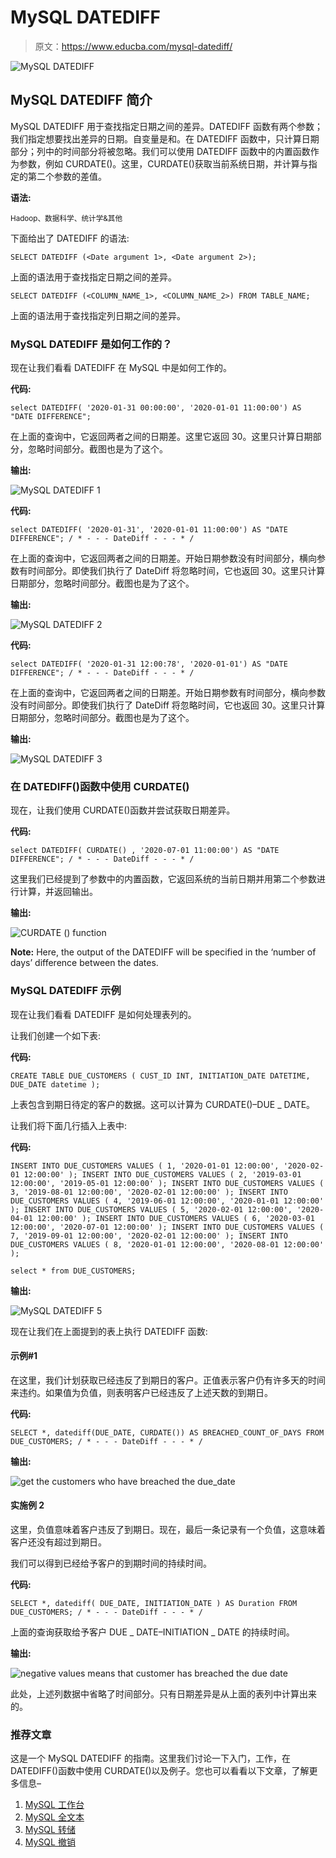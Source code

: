 # MySQL DATEDIFF

> 原文：<https://www.educba.com/mysql-datediff/>

![MySQL DATEDIFF](img/d5446297e3bea0ed5a2b357baf703d31.png)



## MySQL DATEDIFF 简介

MySQL DATEDIFF 用于查找指定日期之间的差异。DATEDIFF 函数有两个参数；我们指定想要找出差异的日期。自变量是<date1>和<date2>。在 DATEDIFF 函数中，只计算日期部分；列中的时间部分将被忽略。我们可以使用 DATEDIFF 函数中的内置函数作为参数，例如 CURDATE()。这里，CURDATE()获取当前系统日期，并计算与指定的第二个参数的差值。</date2></date1>

**语法:**

<small>Hadoop、数据科学、统计学&其他</small>

下面给出了 DATEDIFF 的语法:

`SELECT DATEDIFF (<Date argument 1>, <Date argument 2>);`

上面的语法用于查找指定日期之间的差异。

`SELECT DATEDIFF (<COLUMN_NAME_1>, <COLUMN_NAME_2>) FROM TABLE_NAME;`

上面的语法用于查找指定列日期之间的差异。

### MySQL DATEDIFF 是如何工作的？

现在让我们看看 DATEDIFF 在 MySQL 中是如何工作的。

**代码:**

`select DATEDIFF( '2020-01-31 00:00:00', '2020-01-01 11:00:00') AS "DATE DIFFERENCE";`

在上面的查询中，它返回两者之间的日期差。这里它返回 30。这里只计算日期部分，忽略时间部分。截图也是为了这个。

**输出:**

![MySQL DATEDIFF 1](img/40e3f1ae848c3dd11fbd92902507c795.png)



**代码:**

`select DATEDIFF( '2020-01-31', '2020-01-01 11:00:00') AS "DATE DIFFERENCE";
/ * - - - DateDiff - - - * /`

在上面的查询中，它返回两者之间的日期差。开始日期参数没有时间部分，横向参数有时间部分。即使我们执行了 DateDiff 将忽略时间，它也返回 30。这里只计算日期部分，忽略时间部分。截图也是为了这个。

**输出:**

![MySQL DATEDIFF 2](img/aacc7055f7fdbee1cc8fd2ce596d56b9.png)



**代码:**

`select DATEDIFF( '2020-01-31 12:00:78', '2020-01-01') AS "DATE DIFFERENCE";
/ * - - - DateDiff - - - * /`

在上面的查询中，它返回两者之间的日期差。开始日期参数有时间部分，横向参数没有时间部分。即使我们执行了 DateDiff 将忽略时间，它也返回 30。这里只计算日期部分，忽略时间部分。截图也是为了这个。

**输出:**

![MySQL DATEDIFF 3](img/800d13dee4f4286770d501eef8d0da35.png)



### 在 DATEDIFF()函数中使用 CURDATE()

现在，让我们使用 CURDATE()函数并尝试获取日期差异。

**代码:**

`select DATEDIFF( CURDATE() , '2020-07-01 11:00:00') AS "DATE DIFFERENCE";
/ * - - - DateDiff - - - * /`

这里我们已经提到了<date1>参数中的内置函数，它返回系统的当前日期并用第二个参数<date2>进行计算，并返回输出。</date2></date1>

**输出:**

![CURDATE () function](img/e1690fc0d07f0e06a8e07bbafc5483e0.png)



**Note:** Here, the output of the DATEDIFF will be specified in the ‘number of days’ difference between the dates.

### MySQL DATEDIFF 示例

现在让我们看看 DATEDIFF 是如何处理表列的。

让我们创建一个如下表:

**代码:**

`CREATE TABLE DUE_CUSTOMERS
(
CUST_ID INT,
INITIATION_DATE DATETIME,
DUE_DATE datetime
);`

上表包含到期日待定的客户的数据。这可以计算为 CURDATE()–DUE _ DATE。

让我们将下面几行插入上表中:

**代码:**

`INSERT INTO DUE_CUSTOMERS VALUES ( 1, '2020-01-01 12:00:00', '2020-02-01 12:00:00' );
INSERT INTO DUE_CUSTOMERS VALUES ( 2, '2019-03-01 12:00:00', '2019-05-01 12:00:00' );
INSERT INTO DUE_CUSTOMERS VALUES ( 3, '2019-08-01 12:00:00', '2020-02-01 12:00:00' );
INSERT INTO DUE_CUSTOMERS VALUES ( 4, '2019-06-01 12:00:00', '2020-01-01 12:00:00' );
INSERT INTO DUE_CUSTOMERS VALUES ( 5, '2020-02-01 12:00:00', '2020-04-01 12:00:00' );
INSERT INTO DUE_CUSTOMERS VALUES ( 6, '2020-03-01 12:00:00', '2020-07-01 12:00:00' );
INSERT INTO DUE_CUSTOMERS VALUES ( 7, '2019-09-01 12:00:00', '2020-02-01 12:00:00' );
INSERT INTO DUE_CUSTOMERS VALUES ( 8, '2020-01-01 12:00:00', '2020-08-01 12:00:00' );`

`select * from DUE_CUSTOMERS;`

**输出:**

![MySQL DATEDIFF 5](img/346ce563d88c4b36aba43988a33ad164.png)



现在让我们在上面提到的表上执行 DATEDIFF 函数:

#### 示例#1

在这里，我们计划获取已经违反了到期日的客户。正值表示客户仍有许多天的时间来违约。如果值为负值，则表明客户已经违反了上述天数的到期日。

**代码:**

`SELECT *, datediff(DUE_DATE, CURDATE()) AS BREACHED_COUNT_OF_DAYS FROM DUE_CUSTOMERS; / * - - - DateDiff - - - * /`

**输出:**

![get the customers who have breached the due_date](img/66d92c818e6448f79727be0af0b8b468.png)



#### 实施例 2

这里，负值意味着客户违反了到期日。现在，最后一条记录有一个负值，这意味着客户还没有超过到期日。

我们可以得到已经给予客户的到期时间的持续时间。

**代码:**

`SELECT *, datediff( DUE_DATE, INITIATION_DATE ) AS Duration FROM DUE_CUSTOMERS;
/ * - - - DateDiff - - - * /`

上面的查询获取给予客户 DUE _ DATE–INITIATION _ DATE 的持续时间。

**输出:**

![negative values means that customer has breached the due date](img/c1caae183e4f8eb1284e5d1529a3d081.png)



此处，上述列数据中省略了时间部分。只有日期差异是从上面的表列中计算出来的。

### 推荐文章

这是一个 MySQL DATEDIFF 的指南。这里我们讨论一下入门，工作，在 DATEDIFF()函数中使用 CURDATE()以及例子。您也可以看看以下文章，了解更多信息–

1.  [MySQL 工作台](https://www.educba.com/mysql-workbench/)
2.  [MySQL 全文本](https://www.educba.com/mysql-fulltext/)
3.  [MySQL 转储](https://www.educba.com/mysql-dump/)
4.  [MySQL 撤销](https://www.educba.com/mysql-revoke/)





